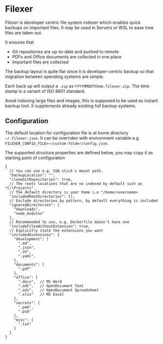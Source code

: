 # Filexer

_Filexer_ is developer centric file system indexer which enables quick backups on important files.
It may be used in Servers or WSL to ease how files are taken out.

It ensures that

- Git repositories are up-to-date and pushed to remote
- PDFs and Office documents are collected in one place
- Important files are collected


The backup layout is quite flat since it is developer-centric backup so that migration between operating systems are simple.

Each back up will output a `.zip` as `YYYYMMDDThhmm.filexer.zip`. The time stamp is a variant of ISO 8601 standard.

Avoid indexing large files and images, this is supposed to be used as instant backup tool.
It supplements already existing full backup systems.

## Configuration

The default location for configuration file is at home directory `~/.filexer.json`.
It can be overriden with environment variable e.g. `FILEXER_CONFIG_FILE=~/custom-folder/config.json`.

The supported structure properties are defined below, you may copy it as starting point of configuration

```json5
{
  // You can use e.g. USB stick's mount path.
  "backupLocation": "",
  "cloneGitRepositories": true,
  // The roots locations that are no indexed by default such as "C:\Projects".
  // The default directory is user home i.e "/home/<username>
  "includedRootDirectories": [],
  // Exclude directories by pattern, by default everything is included
  "ignoredDirectories": [
    "downloads",
    "node_modules"
  ],
  // Recommended to use, e.g. Dockerfile doesn't have one
  "includeFilesWithoutExtension": true,
  // Explicitly state the extensions you want
  "includedExtensions": {
    "development": [
      ".md",
      ".json",
      ".sh",
      ".yaml",
    ],
    "documents": [
      ".pdf"
    ],
    "office": [
      ".docx",  // MS Word
      ".odt",   // OpenDocument Text
      ".ods",   // OpenDocument Spreadsheet
      ".xlsx"   // MS Excel
    ],
    "secrets": [
      ".pem",
      ".pub"
    ],
    "misc": [
      ".txt"
    ]
  }
}
```
